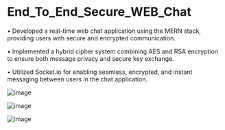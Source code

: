 # End_To_End_Secure_WEB_Chat

• Developed a real-time web chat application using the MERN stack, providing users with secure and encrypted communication.

• Implemented a hybrid cipher system combining AES and RSA encryption to ensure both message privacy and secure key exchange.

• Utilized Socket.io for enabling seamless, encrypted, and instant messaging between users in the chat application.

![image](https://github.com/Malay-Thakkar/End_To_End_Secure_WEB_Chat/assets/78149426/7b81f5f4-ac44-4cee-9943-44515ede3bbc)

![image](https://github.com/Malay-Thakkar/End_To_End_Secure_WEB_Chat/assets/78149426/a1baa0a9-3a33-43bd-9090-177c6e4d3654)

![image](https://github.com/Malay-Thakkar/End_To_End_Secure_WEB_Chat/assets/78149426/4e31e16a-9ef2-4ca8-9fbb-4d4ca9dfab76)
